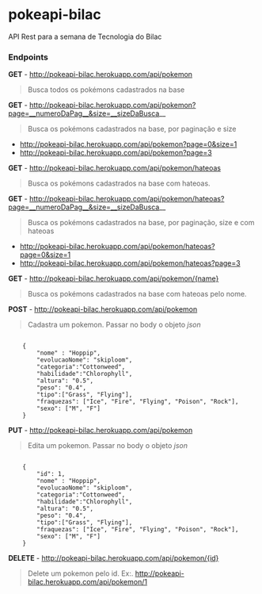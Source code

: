 # pokeapi-bilac
API Rest para a semana de Tecnologia do Bilac

### Endpoints

**GET** - http://pokeapi-bilac.herokuapp.com/api/pokemon

> Busca todos os pokémons cadastrados na base

**GET** - http://pokeapi-bilac.herokuapp.com/api/pokemon?page=__numeroDaPag__&size=__sizeDaBusca__

> Busca os pokémons cadastrados na base, por paginação e size
 * http://pokeapi-bilac.herokuapp.com/api/pokemon?page=0&size=1
 * http://pokeapi-bilac.herokuapp.com/api/pokemon?page=3

**GET** - http://pokeapi-bilac.herokuapp.com/api/pokemon/hateoas

> Busca os pokémons cadastrados na base com hateoas.

**GET** - http://pokeapi-bilac.herokuapp.com/api/pokemon/hateoas?page=__numeroDaPag__&size=__sizeDaBusca__

> Busca os pokémons cadastrados na base, por paginação, size e com hateoas
* http://pokeapi-bilac.herokuapp.com/api/pokemon/hateoas?page=0&size=1
* http://pokeapi-bilac.herokuapp.com/api/pokemon/hateoas?page=3

**GET** - http://pokeapi-bilac.herokuapp.com/api/pokemon/{name}

> Busca os pokémons cadastrados na base com hateoas pelo nome.

**POST** - http://pokeapi-bilac.herokuapp.com/api/pokemon

> Cadastra um pokemon. Passar no body o objeto *json*

```

	{
		"nome" : "Hoppip", 
		"evolucaoNome": "skiploom",
		"categoria":"Cottonweed",
		"habilidade":"Chlorophyll",
		"altura": "0.5",
		"peso": "0.4",
		"tipo":["Grass", "Flying"],
		"fraquezas": ["Ice", "Fire", "Flying", "Poison", "Rock"],
		"sexo": ["M", "F"]	
	}
```

**PUT** - http://pokeapi-bilac.herokuapp.com/api/pokemon

> Edita um pokemon. Passar no body o objeto *json*

```

	{
		"id": 1,
		"nome" : "Hoppip", 
		"evolucaoNome": "skiploom",
		"categoria":"Cottonweed",
		"habilidade":"Chlorophyll",
		"altura": "0.5",
		"peso": "0.4",
		"tipo":["Grass", "Flying"],
		"fraquezas": ["Ice", "Fire", "Flying", "Poison", "Rock"],
		"sexo": ["M", "F"]
	}
```

**DELETE** - http://pokeapi-bilac.herokuapp.com/api/pokemon/{id}

> Delete um pokemon pelo id. 
Ex:. http://pokeapi-bilac.herokuapp.com/api/pokemon/1




